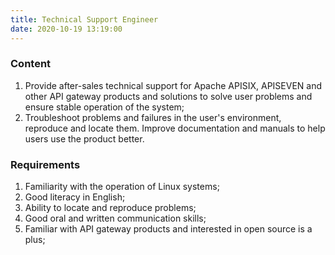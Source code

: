 ```yaml
---
title: Technical Support Engineer
date: 2020-10-19 13:19:00
---
```


### Content

1. Provide after-sales technical support for Apache APISIX, APISEVEN and other API gateway products and solutions to solve user problems and ensure stable operation of the system;
2. Troubleshoot problems and failures in the user's environment, reproduce and locate them. Improve documentation and manuals to help users use the product better.

### Requirements

1. Familiarity with the operation of Linux systems;
2. Good literacy in English;
3. Ability to locate and reproduce problems;
4. Good oral and written communication skills;
5. Familiar with API gateway products and interested in open source is a plus;
